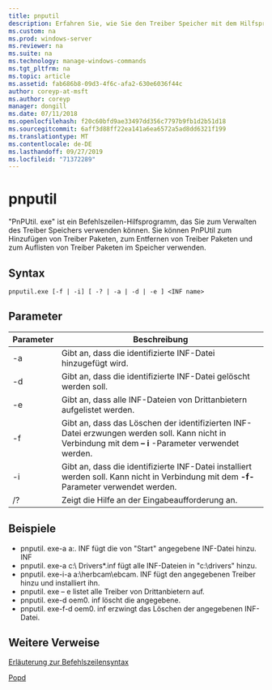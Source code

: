 ```yaml
---
title: pnputil
description: Erfahren Sie, wie Sie den Treiber Speicher mit dem Hilfsprogramm "PnPUtil. exe" verwalten.
ms.custom: na
ms.prod: windows-server
ms.reviewer: na
ms.suite: na
ms.technology: manage-windows-commands
ms.tgt_pltfrm: na
ms.topic: article
ms.assetid: fab686b8-09d3-4f6c-afa2-630e6036f44c
author: coreyp-at-msft
ms.author: coreyp
manager: dongill
ms.date: 07/11/2018
ms.openlocfilehash: f20c60bfd9ae33497dd356c7797b9fb1d2b51d18
ms.sourcegitcommit: 6aff3d88ff22ea141a6ea6572a5ad8dd6321f199
ms.translationtype: MT
ms.contentlocale: de-DE
ms.lasthandoff: 09/27/2019
ms.locfileid: "71372289"
---
```

# <a name="pnputil"></a>pnputil

"PnPUtil. exe" ist ein Befehlszeilen-Hilfsprogramm, das Sie zum Verwalten des Treiber Speichers verwenden können. Sie können PnPUtil zum Hinzufügen von Treiber Paketen, zum Entfernen von Treiber Paketen und zum Auflisten von Treiber Paketen im Speicher verwenden.

## <a name="syntax"></a>Syntax

```
pnputil.exe [-f | -i] [ -? | -a | -d | -e ] <INF name>
```

## <a name="parameters"></a>Parameter

|Parameter|Beschreibung|
|---------|-----------|
|-a|Gibt an, dass die identifizierte INF-Datei hinzugefügt wird.|
|-d|Gibt an, dass die identifizierte INF-Datei gelöscht werden soll.|
|-e|Gibt an, dass alle INF-Dateien von Drittanbietern aufgelistet werden.|
|-f|Gibt an, dass das Löschen der identifizierten INF-Datei erzwungen werden soll. Kann nicht in Verbindung mit dem **– i** -Parameter verwendet werden.|
|-i|Gibt an, dass die identifizierte INF-Datei installiert werden soll. Kann nicht in Verbindung mit dem **-f-** Parameter verwendet werden.|
|/?|Zeigt die Hilfe an der Eingabeaufforderung an.|


## <a name="examples"></a>Beispiele

-   pnputil. exe-a a:\. INF fügt die von "Start" angegebene INF-Datei hinzu. INF
-   pnputil. exe-a c:\ Drivers\*.inf fügt alle INF-Dateien in "c:\drivers\" hinzu.
-   pnputil. exe-i-a a:\herbcam\ebcam. INF fügt den angegebenen Treiber hinzu und installiert ihn.
-   pnputil. exe – e listet alle Treiber von Drittanbietern auf.
-   pnputil. exe-d oem0. inf löscht die angegebene.
-   pnputil. exe-f-d oem0. inf erzwingt das Löschen der angegebenen INF-Datei.

## <a name="additional-references"></a>Weitere Verweise

[Erläuterung zur Befehlszeilensyntax](command-line-syntax-key.md)

[Popd](popd.md)